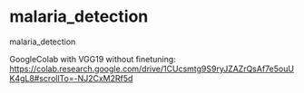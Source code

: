 # malaria_detection
malaria_detection




GoogleColab with VGG19 without finetuning:
https://colab.research.google.com/drive/1CUcsmtg9S9ryJZAZrQsAf7e5ouUK4gL8#scrollTo=-NJ2CxM2Rf5d
